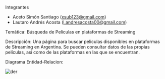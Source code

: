 Integrantes
- Aceto Simón Santiago (xsub123@gmail.com)
- Lautaro Andrés Acosta (l.andresacosta00@gmail.com)

Temática:
Búsqueda de Películas en plataformas de Streaming

Descripción:
Una página para buscar peliculas disponibles en plataformas de Streaming en Argentina.
Se pueden consultar datos de las propias películas, asi como de las plataformas en las que se encuentran.


Diagrama Entidad-Relacion:


![der](https://github.com/Spherial/Web2-TPE/assets/102769595/1b488011-0594-41fb-83f2-9c384412f5a6)
